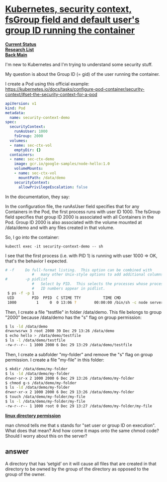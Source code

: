 # **[Kubernetes, security context, fsGroup field and default user's group ID running the container](https://stackoverflow.com/questions/48023652/kubernetes-security-context-fsgroup-field-and-default-users-group-id-running)**

**[Current Status](../../../../../development/status/weekly/current_status.md)**\
**[Research List](../../../../research_list.md)**\
**[Back Main](../../../../../README.md)**

I'm new to Kubernetes and I'm trying to understand some security stuff.

My question is about the Group ID (= gid) of the user running the container.

I create a Pod using this official example: <https://kubernetes.io/docs/tasks/configure-pod-container/security-context/#set-the-security-context-for-a-pod>

```yaml
apiVersion: v1
kind: Pod
metadata:
  name: security-context-demo
spec:
  securityContext:
    runAsUser: 1000
    fsGroup: 2000
  volumes:
  - name: sec-ctx-vol
    emptyDir: {}
  containers:
  - name: sec-ctx-demo
    image: gcr.io/google-samples/node-hello:1.0
    volumeMounts:
    - name: sec-ctx-vol
      mountPath: /data/demo
    securityContext:
      allowPrivilegeEscalation: false
```

In the documentation, they say:

In the configuration file, the runAsUser field specifies that for any Containers in the Pod, the first process runs with user ID 1000. The fsGroup field specifies that group ID 2000 is associated with all Containers in the Pod. Group ID 2000 is also associated with the volume mounted at /data/demo and with any files created in that volume.

So, I go into the container:

```kubectl exec -it security-context-demo -- sh```

I see that the first process (i.e. with PID 1) is running with user 1000 => OK, that's the behavior I expected.

```bash
# -f     Do full-format listing.  This option can be combined with
            #   many other Unix-style options to add additional columns.
#        -p pidlist
            #   Select by PID.  This selects the processes whose process
            #   ID numbers appear in pidlist.            
 $ ps -f -p 1
 UID        PID  PPID  C STIME TTY          TIME CMD
 1000         1     0  0 13:06 ?        00:00:00 /bin/sh -c node server.js
 ```

Then, I create a file "testfile" in folder /data/demo. This file belongs to group "2000" because /data/demo has the "s" flag on group permission:

```bash
$ ls -ld /data/demo
drwxrwsrwx 3 root 2000 39 Dec 29 13:26 /data/demo
$ echo hello > /data/demo/testfile
$ ls -l /data/demo/testfile
-rw-r--r-- 1 1000 2000 6 Dec 29 13:29 /data/demo/testfile
```

Then, I create a subfolder "my-folder" and remove the "s" flag on group permission. I create a file "my-file" in this folder:

```bash
$ mkdir /data/demo/my-folder
$ ls -ld /data/demo/my-folder
drwxr-sr-x 2 1000 2000 6 Dec 29 13:26 /data/demo/my-folder
$ chmod g-s /data/demo/my-folder
$ ls -ld /data/demo/my-folder
drwxr-xr-x 2 1000 2000 6 Dec 29 13:26 /data/demo/my-folder
$ touch /data/demo/my-folder/my-file
$ ls -l /data/demo/my-folder/my-file
-rw-r--r-- 1 1000 root 0 Dec 29 13:27 /data/demo/my-folder/my-file
```

**[linux directory permission](https://stackoverflow.com/questions/54189868/linux-directory-permission-s)**

man chmod tells me that s stands for "set user or group ID on execution". What does that mean? And how come it maps onto the same chmod code? Should I worry about this on the server?

## answer

A directory that has ‘setgid’ on it will cause all files that are created in that directory to be owned by the group of the directory as opposed to the group of the owner.
